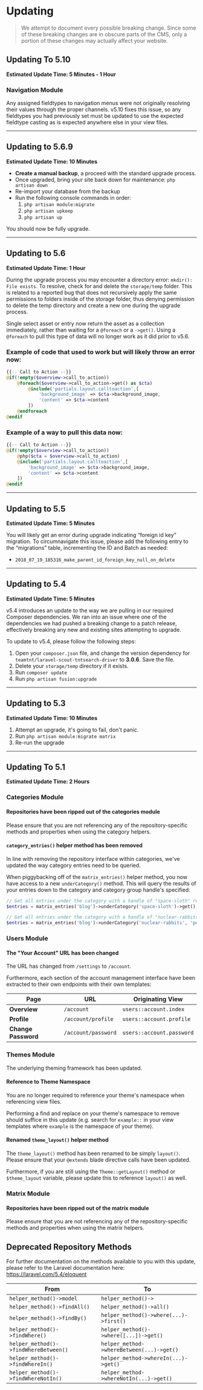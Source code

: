 # Updating
> We attempt to document every possible breaking change. Since some of these breaking changes are in obscure parts of the CMS, only a portion of these changes may actually affect your website.

## Updating To 5.10

**Estimated Update Time: 5 Minutes - 1 Hour**

### Navigation Module
Any assigned fieldtypes to navigation menus were not originally resolving their values through the proper channels. v5.10 fixes this issue, so any fieldtypes you had previously set must be updated to use the expected fieldtype casting as is expected anywhere else in your view files.

---

## Updating to 5.6.9

**Estimated Update Time: 10 Minutes**

- **Create a manual backup**, a proceed with the standard upgrade process.
- Once upgraded, bring your site back down for maintenance: `php artisan down`
- Re-import your database from the backup
- Run the following console commands in order:
    1. `php artisan module:migrate`
    2. `php artisan upkeep`
    3. `php artisan up`

You should now be fully upgrade.

---

## Updating to 5.6

**Estimated Update Time: 1 Hour**

During the upgrade process you may encounter a directory error: `mkdir(): File exists`. To resolve, check for and delete the `storage/temp` folder. This is related to a reported bug that does not recursively apply the same permissions to folders inside of the storage folder, thus denying permission to delete the temp directory and create a new one during the upgrade process.

Single select asset or entry now return the asset as a collection immediately, rather than waiting for a `@foreach` or a `->get()`. Using a `@foreach` to pull this type of data will no longer work as it did prior to v5.6.

### Example of code that used to work but will likely throw an error now:

```php
{{-- Call to Action --}}
@if(!empty($overview->call_to_action))
    @foreach($overview->call_to_action->get() as $cta)
        @include('partials.layout.calltoaction',[
            'background_image' => $cta->background_image,
            'content' => $cta->content
        ])
    @endforeach
@endif
```

### Example of a way to pull this data now:

```php
{{-- Call to Action --}}
@if(!empty($overview->call_to_action))
    @php($cta = $overview->call_to_action)
    @include('partials.layout.calltoaction',[
        'background_image' => $cta->background_image,
        'content' => $cta->content
    ])
@endif
```

---

## Updating to 5.5

**Estimated Update Time: 5 Minutes**

You will likely get an error during upgrade indicating “foreign id key” migration. To circumnavigate this issue, please add the following entry to the “migrations” table, incrementing the ID and Batch as needed:

- `2018_07_19_185316_make_parent_id_foreign_key_null_on_delete`

---

## Updating to 5.4

**Estimated Update Time: 5 Minutes**

v5.4 introduces an update to the way we are pulling in our required Composer dependencies. We ran into an issue where one of the dependencies we had pushed a breaking change to a patch release, effectively breaking any new and existing sites attempting to upgrade.

To update to v5.4, please follow the following steps:

1. Open your `composer.json` file, and change the version dependency for `teamtnt/laravel-scout-tntsearch-driver` to **3.0.6**. Save the file.
2. Delete your `storage/temp` directory if it exists.
3. Run `composer update`
4. Run `php artisan fusion:upgrade`

---

## Updating to 5.3

**Estimated Update Time: 10 Minutes**

1. Attempt an upgrade, it's going to fail, don't panic.
2. Run `php artisan module:migrate matrix`
3. Re-run the upgrade

---

## Updating To 5.1

**Estimated Update Time: 2 Hours**

### Categories Module

#### Repositories have been ripped out of the categories module
Please ensure that you are not referencing any of the repository-specific methods and properties when using the category helpers.

#### `category_entries()` helper method has been removed
In line with removing the repository interface within categories, we've updated the way category entries need to be queried.

When piggybacking off of the `matrix_entries()` helper method, you now have access to a new `underCategory()` method. This will query the results of your entries down to the category and category group handle's specified:

```php
// Get all entries under the category with a handle of "space-sloth" regardless of the category group
$entries = matrix_entries('blog')->underCategory('space-sloth')->get();

// Get all entries under the category with a handle of "nuclear-rabbits" under the category group "pets"
$entries = matrix_entries('blog')->underCategory('nuclear-rabbits', 'pets')->get();
```

### Users Module

#### The "Your Account" URL has been changed
The URL has changed from `/settings` to `/account`.

Furthermore, each section of the account management interface have been extracted to their own endpoints with their own templates:

| Page | URL | Originating View |
|------|-----|------------------|
| **Overview** | `/account` | `users::account.index` |
| **Profile** | `/account/profile` | `users::account.profile` |
| **Change Password** | `/account/password` | `users::account.password` |

### Themes Module
The underlying theming framework has been updated.

#### Reference to Theme Namespace
You are no longer required to reference your theme's namespace when referencing view files.

Performing a find and replace on your theme's namespace to remove should suffice in this update (e.g. search for `example::` in your view templates where `example` is the namespace of your theme).

#### Renamed `theme_layout()` helper method
The `theme_layout()` method has been renamed to be simply `layout()`. Please ensure that your `@extends` blade directive calls have been updated.

Furthermore, if you are still using the `Theme::getLayout()` method or `$theme_layout` variable, please update this to reference `layout()` as well.

### Matrix Module

#### Repositories have been ripped out of the matrix module
Please ensure that you are not referencing any of the repository-specific methods and properties when using the matrix helpers.

## Deprecated Repository Methods
For further documentation on the methods available to you with this update, please refer to the Laravel documentation here: https://laravel.com/5.4/eloquent

| From | To |
|------|----|
| `helper_method()->model` | `helper_method()->` |
| `helper_method()->findAll()` | `helper_method()->all()` |
| `helper_method()->findBy()` | `helper_method()->where(...)->first()` |
| `helper_method()->findWhere()` | `helper_method()->where([...])->get()` |
| `helper_method()->findWhereBetween()` | `helper_method->whereBetween(...)->get()` |
| `helper_method()->findWhereIn()` | `helper_method->whereIn(...)->get()` |
| `helper_method()->findWhereNotIn()` | `helper_method->whereNotIn(...)->get()` |
